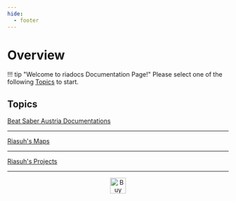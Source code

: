 ```yaml
---
hide:
  - footer
---
```


# Overview
!!! tip "Welcome to riadocs Documentation Page!"
    Please select one of the following [Topics](./index#topics) to start.

## Topics

[Beat Saber Austria Documentations](./bsat_docs)

---

[Riasuh's Maps](./ria_maps)

---

[Riasuh's Projects](./ria_projects)

---

<div style="text-align:center">
<a href='https://ko-fi.com/N4N0EP4EF' target='_blank'><img height='36' style='border:0px;height:36px;' src='https://storage.ko-fi.com/cdn/brandasset/kofi_button_red.png' border='0' alt='Buy Me a Coffee at ko-fi.com'/></a>
</div>
